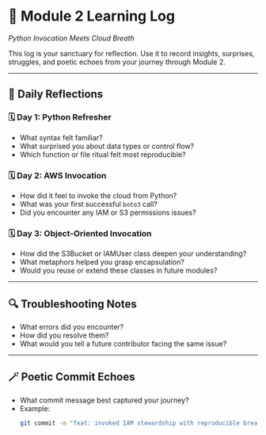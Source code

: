 # 🧘 Module 2 Learning Log
*Python Invocation Meets Cloud Breath*

This log is your sanctuary for reflection. Use it to record insights, surprises, struggles, and poetic echoes from your journey through Module 2.

---

## 🌱 Daily Reflections

### 🗓️ Day 1: Python Refresher
- What syntax felt familiar?
- What surprised you about data types or control flow?
- Which function or file ritual felt most reproducible?

### 🗓️ Day 2: AWS Invocation
- How did it feel to invoke the cloud from Python?
- What was your first successful `boto3` call?
- Did you encounter any IAM or S3 permissions issues?

### 🗓️ Day 3: Object-Oriented Invocation
- How did the S3Bucket or IAMUser class deepen your understanding?
- What metaphors helped you grasp encapsulation?
- Would you reuse or extend these classes in future modules?

---

## 🔍 Troubleshooting Notes
- What errors did you encounter?
- How did you resolve them?
- What would you tell a future contributor facing the same issue?

---

## 🪄 Poetic Commit Echoes
- What commit message best captured your journey?
- Example:
  ```bash
  git commit -m "feat: invoked IAM stewardship with reproducible breath"